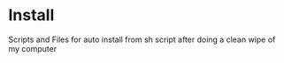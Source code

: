 # Install
Scripts and Files for auto install from sh script after doing a clean wipe of my computer

